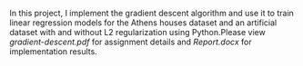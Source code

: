 In this project, I implement the gradient descent algorithm and use it to
train linear regression models for the Athens houses dataset and an artificial dataset with
and without L2 regularization using Python.Please view *gradient-descent.pdf* for assignment details and *Report.docx* for implementation results.
